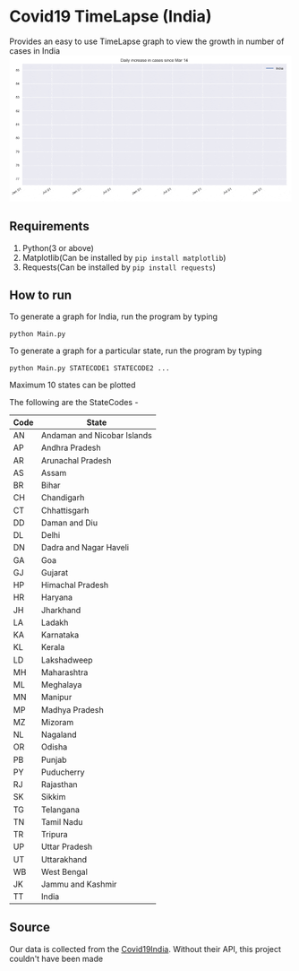 # Covid19 TimeLapse (India)
 Provides an easy to use TimeLapse graph to view the growth in number of cases in India
![](Demo.gif)

## Requirements
1. Python(3 or above)
2. Matplotlib(Can be installed by `pip install matplotlib`)
3. Requests(Can be installed by `pip install requests`)

## How to run

To generate a graph for India, run the program by typing

```
python Main.py
```

To generate a graph for a particular state, run the program by typing

```
python Main.py STATECODE1 STATECODE2 ...
```

Maximum 10 states can be plotted

The following are the StateCodes -

| Code      | State |
| ----------- | ----------- |
| AN | Andaman and Nicobar Islands |
| AP | Andhra Pradesh |
| AR | Arunachal Pradesh |
| AS | Assam |
| BR | Bihar |
| CH | Chandigarh |
| CT | Chhattisgarh |
| DD | Daman and Diu |
| DL | Delhi |
| DN | Dadra and Nagar Haveli |
| GA | Goa |
| GJ | Gujarat |
| HP | Himachal Pradesh |
| HR | Haryana |
| JH | Jharkhand |
| LA | Ladakh |
| KA | Karnataka |
| KL | Kerala |
| LD | Lakshadweep |
| MH | Maharashtra |
| ML | Meghalaya |
| MN | Manipur |
| MP | Madhya Pradesh |
| MZ | Mizoram |
| NL | Nagaland |
| OR | Odisha |
| PB | Punjab |
| PY | Puducherry |
| RJ | Rajasthan |
| SK | Sikkim |
| TG | Telangana |
| TN | Tamil Nadu |
| TR | Tripura |
| UP | Uttar Pradesh |
| UT | Uttarakhand |
| WB | West Bengal |
| JK | Jammu and Kashmir |
| TT | India |

## Source

Our data is collected from the [Covid19India](https://github.com/covid19india/covid19india-react). Without their API, this project couldn't have been made
